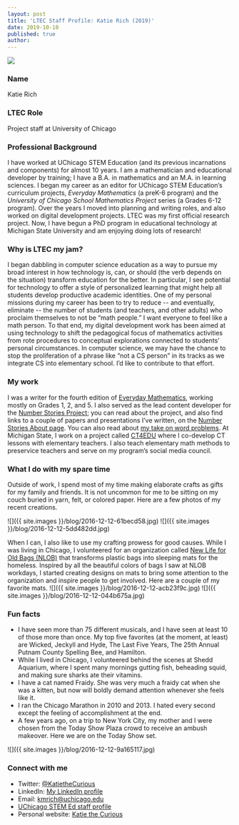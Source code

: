 ```yaml
---
layout: post
title: 'LTEC Staff Profile: Katie Rich (2019)'
date: 2019-10-10
published: true
author:
---
```


<img src="{{ site.images }}blog/2019-10-10-staff-profile-katie-rich.jpg" class="post-main-image-right">

### Name ###

Katie Rich

### LTEC Role ###

Project staff at University of Chicago

### Professional Background ###

I have worked at UChicago STEM Education (and its previous incarnations and components) for almost 10 years. I am a mathematician and educational developer by training; I have a B.A. in mathematics and an M.A. in learning sciences. I began my career as an editor for UChicago STEM Education’s curriculum projects, *Everyday Mathematics* (a preK-6 program) and the *University of Chicago School Mathematics Project* series (a Grades 6-12 program). Over the years I moved into planning and writing roles, and also worked on digital development projects. LTEC was my first official research project. Now, I have begun a PhD program in educational technology at Michigan State University and am enjoying doing lots of research!

<!--excerpt-->

### Why is LTEC my jam? ###

I began dabbling in computer science education as a way to pursue my broad interest in how technology is, can, or should (the verb depends on the situation) transform education for the better. In particular, I see potential for technology to offer a style of personalized learning that might help all students develop productive academic identities. One of my personal missions during my career has been to try to reduce -- and eventually, eliminate -- the number of students (and teachers, and other adults) who proclaim themselves to not be “math people.” I want everyone to feel like  a math person. To that end, my digital development work has been aimed at using technology to shift the pedagogical focus of mathematics activities from rote procedures to conceptual explorations connected to students’ personal circumstances. In computer science, we may have the chance to stop the proliferation of a phrase like “not a CS person” in its tracks as we integrate CS into elementary school. I’d like to contribute to that effort.

### My work ###

I was a writer for the fourth edition of [Everyday Mathematics](http://everydaymath.uchicago.edu/), working mostly on Grades 1, 2, and 5. I also served as the lead content developer for the [Number Stories Project](http://numberstories.uchicago.edu/); you can read about the project, and also find links to a couple of papers and presentations I’ve written, on the [Number Stories About page](http://numberstories.uchicago.edu/about). You can also read about [my take on word problems](https://www.noodle.com/articles/why-math-word-problems-fail-and-how-we-can-get-them-right238). At Michigan State, I work on a project called [CT4EDU](http://ct4edu.org) where I co-develop CT lessons with elementary teachers. I also teach elementary math methods to preservice teachers and serve on my program’s social media council.

### What I do with my spare time ###

Outside of work, I spend most of my time making elaborate crafts as gifts for my family and friends. It is not uncommon for me to be sitting on my couch buried in yarn, felt, or colored paper. Here are a few photos of my recent creations.

![]({{ site.images }}/blog/2016-12-12-61becd58.jpg)
![]({{ site.images }}/blog/2016-12-12-5dd482dd.jpg)

When I can, I also like to use my crafting prowess for good causes. While I was living in Chicago, I volunteered for an organization called [New Life for Old Bags (NLOB)](http://www.unitedinfaith.org/newlifeforoldbags.html) that transforms plastic bags into sleeping mats for the homeless. Inspired by all the beautiful colors of bags I saw at NLOB workdays, I started creating designs on mats to bring some attention to the organization and inspire people to get involved. Here are a couple of my favorite mats.
![]({{ site.images }}/blog/2016-12-12-acb23f9c.jpg)
![]({{ site.images }}/blog/2016-12-12-044b675a.jpg)

### Fun facts ###

* I have seen more than 75 different musicals, and I have seen at least 10 of those more than once. My top five favorites (at the moment, at least) are Wicked, Jeckyll and Hyde, The Last Five Years, The 25th Annual Putnam County Spelling Bee, and Hamilton.
* While I lived in Chicago, I volunteered behind the scenes at Shedd Aquarium, where I spent many mornings gutting fish, beheading squid, and making sure sharks ate their vitamins.
* I have a cat named Fraidy. She was very much a fraidy cat when she was a kitten, but now will boldly demand attention whenever she feels like it.
* I ran the Chicago Marathon in 2010 and 2013. I hated every second except the feeling of accomplishment at the end.
* A few years ago, on a trip to New York City, my mother and I were chosen from the Today Show Plaza crowd to receive an ambush makeover. Here we are on the Today Show set.

![]({{ site.images }}/blog/2016-12-12-9a165117.jpg)

### Connect with me ###
* Twitter: [@KatietheCurious](https://twitter.com/KatietheCurious)
* LinkedIn: [My LinkedIn profile](https://www.linkedin.com/in/katie-rich-1333719b)
* Email: [kmrich@uchicago.edu](mailto:kmrich@uchicago.edu)
* [UChicago STEM Ed staff profile](http://stemeducation.uchicago.edu/staff/katie-rich/)
* Personal website: [Katie the Curious](https://katiethecurious.com)

